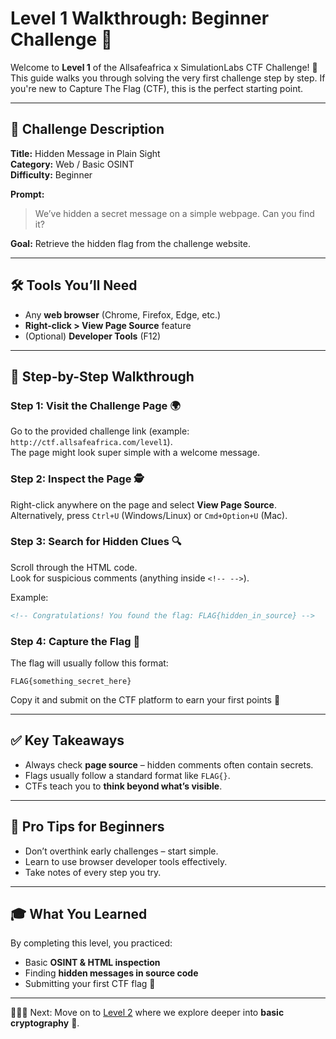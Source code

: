 # Level 1 Walkthrough: Beginner Challenge 🎯

Welcome to **Level 1** of the Allsafeafrica x SimulationLabs CTF Challenge! 🚀  
This guide walks you through solving the very first challenge step by step. If you're new to Capture The Flag (CTF), this is the perfect starting point.

---

## 🔑 Challenge Description

**Title:** Hidden Message in Plain Sight  
**Category:** Web / Basic OSINT  
**Difficulty:** Beginner  

**Prompt:**
> We’ve hidden a secret message on a simple webpage. Can you find it?

**Goal:** Retrieve the hidden flag from the challenge website.

---

## 🛠 Tools You’ll Need
- Any **web browser** (Chrome, Firefox, Edge, etc.)
- **Right-click > View Page Source** feature
- (Optional) **Developer Tools** (F12)

---

## 📝 Step-by-Step Walkthrough

### Step 1: Visit the Challenge Page 🌍
Go to the provided challenge link (example: `http://ctf.allsafeafrica.com/level1`).  
The page might look super simple with a welcome message.

### Step 2: Inspect the Page 🕵️
Right-click anywhere on the page and select **View Page Source**.  
Alternatively, press `Ctrl+U` (Windows/Linux) or `Cmd+Option+U` (Mac).

### Step 3: Search for Hidden Clues 🔍
Scroll through the HTML code.  
Look for suspicious comments (anything inside `<!-- -->`).

Example:
```html
<!-- Congratulations! You found the flag: FLAG{hidden_in_source} -->
```

### Step 4: Capture the Flag 🚩
The flag will usually follow this format:
```
FLAG{something_secret_here}
```
Copy it and submit on the CTF platform to earn your first points 🎉

---

## ✅ Key Takeaways
- Always check **page source** – hidden comments often contain secrets.
- Flags usually follow a standard format like `FLAG{}`.
- CTFs teach you to **think beyond what’s visible**.

---

## 📌 Pro Tips for Beginners
- Don’t overthink early challenges – start simple.
- Learn to use browser developer tools effectively.
- Take notes of every step you try.

---

## 🎓 What You Learned
By completing this level, you practiced:
- Basic **OSINT & HTML inspection**
- Finding **hidden messages in source code**
- Submitting your first CTF flag 🚀

---

👨🏾‍💻 Next: Move on to [Level 2](https://github.com/Allsafeafrica/Allsafeafrica-CTF/blob/main/docs/walkthroughs/level2.md) where we explore deeper into **basic cryptography** 🔐.
